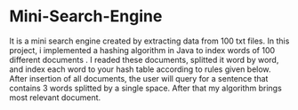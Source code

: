 # Mini-Search-Engine
It is a mini search engine created by extracting data from 100 txt files.
In this project, i implemented a hashing algorithm in Java to index words of 100 different documents . I readed these documents, splitted it word by word, and index each word to your hash table according to rules given below. After insertion of all documents, the user will query for a sentence that contains 3 words splitted by a single space. After that my algorithm brings most relevant document.

